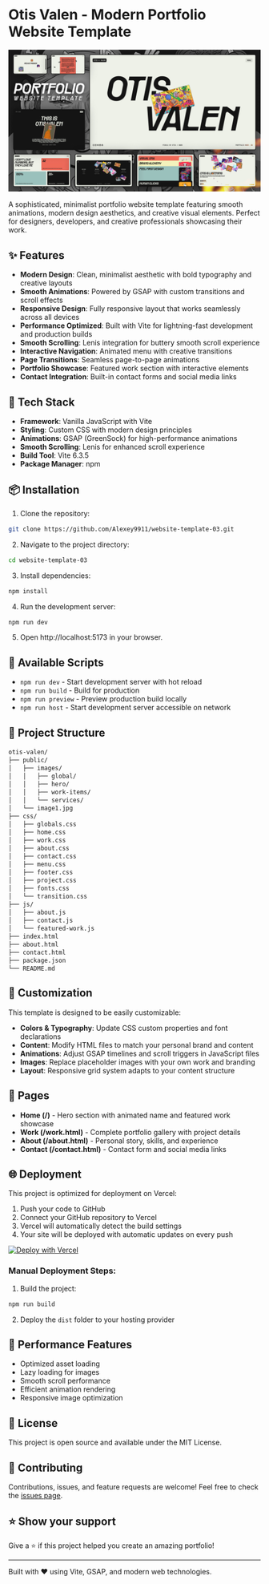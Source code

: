 # Otis Valen - Modern Portfolio Website Template

![Otis Valen Template Preview](public/image1.jpg)

A sophisticated, minimalist portfolio website template featuring smooth animations, modern design aesthetics, and creative visual elements. Perfect for designers, developers, and creative professionals showcasing their work.

## ✨ Features

- **Modern Design**: Clean, minimalist aesthetic with bold typography and creative layouts
- **Smooth Animations**: Powered by GSAP with custom transitions and scroll effects
- **Responsive Design**: Fully responsive layout that works seamlessly across all devices
- **Performance Optimized**: Built with Vite for lightning-fast development and production builds
- **Smooth Scrolling**: Lenis integration for buttery smooth scroll experience
- **Interactive Navigation**: Animated menu with creative transitions
- **Page Transitions**: Seamless page-to-page animations
- **Portfolio Showcase**: Featured work section with interactive elements
- **Contact Integration**: Built-in contact forms and social media links

## 🚀 Tech Stack

- **Framework**: Vanilla JavaScript with Vite
- **Styling**: Custom CSS with modern design principles
- **Animations**: GSAP (GreenSock) for high-performance animations
- **Smooth Scrolling**: Lenis for enhanced scroll experience
- **Build Tool**: Vite 6.3.5
- **Package Manager**: npm

## 📦 Installation

1. Clone the repository:
```bash
git clone https://github.com/Alexey9911/website-template-03.git
```

2. Navigate to the project directory:
```bash
cd website-template-03
```

3. Install dependencies:
```bash
npm install
```

4. Run the development server:
```bash
npm run dev
```

5. Open http://localhost:5173 in your browser.

## 🔧 Available Scripts

- `npm run dev` - Start development server with hot reload
- `npm run build` - Build for production
- `npm run preview` - Preview production build locally
- `npm run host` - Start development server accessible on network

## 📁 Project Structure

```
otis-valen/
├── public/
│   ├── images/
│   │   ├── global/
│   │   ├── hero/
│   │   ├── work-items/
│   │   └── services/
│   └── image1.jpg
├── css/
│   ├── globals.css
│   ├── home.css
│   ├── work.css
│   ├── about.css
│   ├── contact.css
│   ├── menu.css
│   ├── footer.css
│   ├── project.css
│   ├── fonts.css
│   └── transition.css
├── js/
│   ├── about.js
│   ├── contact.js
│   └── featured-work.js
├── index.html
├── about.html
├── contact.html
├── package.json
└── README.md
```

## 🎨 Customization

This template is designed to be easily customizable:

- **Colors & Typography**: Update CSS custom properties and font declarations
- **Content**: Modify HTML files to match your personal brand and content
- **Animations**: Adjust GSAP timelines and scroll triggers in JavaScript files
- **Images**: Replace placeholder images with your own work and branding
- **Layout**: Responsive grid system adapts to your content structure

## 📱 Pages

- **Home (/)** - Hero section with animated name and featured work showcase
- **Work (/work.html)** - Complete portfolio gallery with project details
- **About (/about.html)** - Personal story, skills, and experience
- **Contact (/contact.html)** - Contact form and social media links

## 🌐 Deployment

This project is optimized for deployment on Vercel:

1. Push your code to GitHub
2. Connect your GitHub repository to Vercel
3. Vercel will automatically detect the build settings
4. Your site will be deployed with automatic updates on every push

[![Deploy with Vercel](https://vercel.com/button)](https://vercel.com/new/clone?repository-url=https://github.com/Alexey9911/website-template-03)

### Manual Deployment Steps:

1. Build the project:
```bash
npm run build
```

2. Deploy the `dist` folder to your hosting provider

## 🎯 Performance Features

- Optimized asset loading
- Lazy loading for images
- Smooth scroll performance
- Efficient animation rendering
- Responsive image optimization

## 📄 License

This project is open source and available under the MIT License.

## 🤝 Contributing

Contributions, issues, and feature requests are welcome! Feel free to check the [issues page](https://github.com/Alexey9911/website-template-03/issues).

## ⭐ Show your support

Give a ⭐️ if this project helped you create an amazing portfolio!

---

Built with ❤️ using Vite, GSAP, and modern web technologies.
